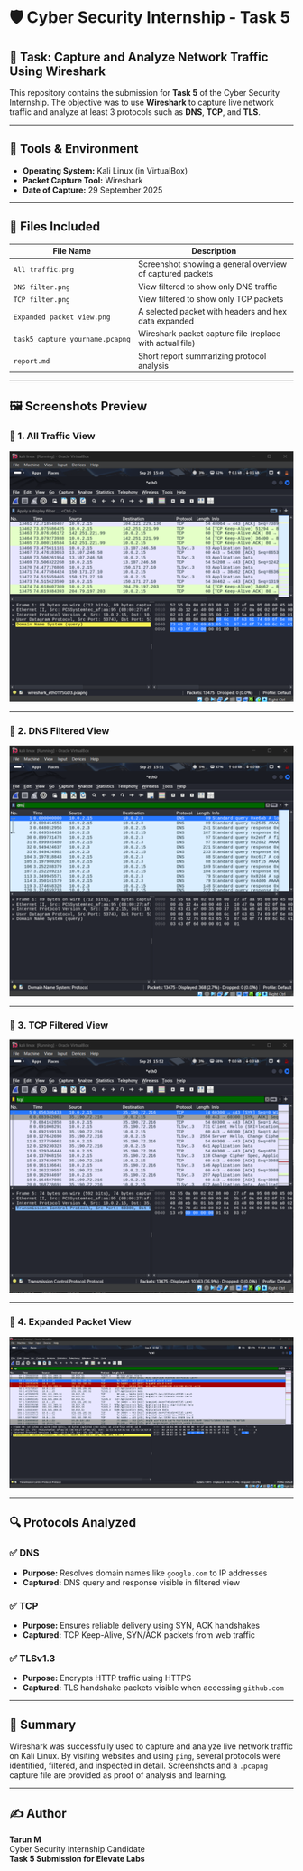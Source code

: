 # 🛡️ Cyber Security Internship - Task 5

## 🎯 Task: Capture and Analyze Network Traffic Using Wireshark

This repository contains the submission for **Task 5** of the Cyber Security Internship. The objective was to use **Wireshark** to capture live network traffic and analyze at least 3 protocols such as **DNS**, **TCP**, and **TLS**.

---

## 🧰 Tools & Environment

- **Operating System:** Kali Linux (in VirtualBox)
- **Packet Capture Tool:** Wireshark
- **Date of Capture:** 29 September 2025

---

## 📁 Files Included

| File Name | Description |
|-----------|-------------|
| `All traffic.png` | Screenshot showing a general overview of captured packets |
| `DNS filter.png` | View filtered to show only DNS traffic |
| `TCP filter.png` | View filtered to show only TCP packets |
| `Expanded packet view.png` | A selected packet with headers and hex data expanded |
| `task5_capture_yourname.pcapng` | Wireshark packet capture file (replace with actual file) |
| `report.md` | Short report summarizing protocol analysis |

---

## 🖼️ Screenshots Preview

### 🔹 1. All Traffic View
![All Traffic](./All%20traffic.png)

---

### 🔹 2. DNS Filtered View
![DNS Filter](./DNS%20filter.png)

---

### 🔹 3. TCP Filtered View
![TCP Filter](./TCP%20filter.png)

---

### 🔹 4. Expanded Packet View
![Expanded Packet View](./Expanded%20packet%20view.png)

---

## 🔍 Protocols Analyzed

### ✅ DNS
- **Purpose:** Resolves domain names like `google.com` to IP addresses
- **Captured:** DNS query and response visible in filtered view

### ✅ TCP
- **Purpose:** Ensures reliable delivery using SYN, ACK handshakes
- **Captured:** TCP Keep-Alive, SYN/ACK packets from web traffic

### ✅ TLSv1.3
- **Purpose:** Encrypts HTTP traffic using HTTPS
- **Captured:** TLS handshake packets visible when accessing `github.com`

---

## 📄 Summary

Wireshark was successfully used to capture and analyze live network traffic on Kali Linux. By visiting websites and using `ping`, several protocols were identified, filtered, and inspected in detail. Screenshots and a `.pcapng` capture file are provided as proof of analysis and learning.

---

## ✍️ Author

**Tarun M**  
Cyber Security Internship Candidate  
**Task 5 Submission for Elevate Labs**
